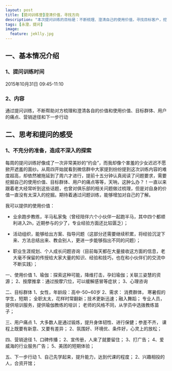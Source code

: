 ```yaml
---
layout: post
title: [提问训练营]澄清价值，寻找方向
description: "本次提问训练的目标是：不断梳理、澄清自己的使用价值，寻找目标客户，挖掘用户痛点，思考营销方案，列写下一步行动"
tags: [永澄，提问]
image:
  feature: jeklly.jpg
---
```



## 一、基本情况介绍
### 1、提问训练时间
2015年10月31日 09:45-11:10

### 2、内容
通过提问训练，不断帮助对方梳理和澄清各自的价值和使用价值、目标群体、用户的痛点、营销途径和下一步行动

## 二、思考和提问的感受

### 1、不充分的准备，造成不深入的探索

每周的提问训练好像成了一次非常美妙的“约会”，而我却像个害羞的少女迟迟不愿掀开遮羞的面纱。从周四开始就看到微信群中大家提到纷纷提到这次训练内容的难度超高，却依然被拖延到了周六才进行，提前十五分钟认真阅读了问题要求，需要挖掘自己的使用价值、目标群体、用户的痛点等等，天呐，这肿么办？！一直以来跟着老大经常听到这些话题，也曾对俱乐部的相关问题做过梳理，但是对自身的价值一直没有太深入的挖掘。期待着通过问题训练，能够增加对自己的了解。

我可以提供的使用价值：

* 业余跑步教练，半马私家兔（曾经陪伴六个小伙伴一起跑半马，其中四个都顺利进入2h，近期参与的少了，专业经验方面还比较匮乏）；

* 活动组织，能够给出方案、指导问题（这部分还需要继续积累，将经验沉淀下来、方法总结出来、教会别人，更进一步能够指出不同的问题）；

* 职业生涯规划、个人成长问题咨询（目前每天都在大量接收这方面的信息，老大毫不保留的传授给大家大量的知识、经验和技巧，也在和小伙伴们的交流中不断实践）；



一、使用价值
1、瑜伽：探索这种可能，降维打击，孕妇瑜伽；关联三姿慧的资源；
2、按摩推拿：通过按摩穴位，可以缓解感冒等症状；
3、心理咨询

二、目标群体
1、女性，年龄段：高中-50~60岁
2、需求：
消费群体，
寒暑假的学生，短期；
全职太太，花样时常翻新；技术更新迅速；融入舞蹈；
专业人员，提供培训服务，提供瑜伽教练的培训；
老师的风格不同，从学员中选拨教练苗子；

三、用户痛点
1、大多数人是通过锻炼，提升身体韧性、进行保健；参差不齐，
课程上既要有新意、又要有差异；
2、氛围好、环境优、条件好，心灵上的放松；

四、营销途径
1、口碑传播；
2、宣传册，人来了就要留住；
3、打广告；
4、爱威海的行业服务广告；
5、美团的短期体验；

五、下一步行动
1、自己先学起来，提升能力，达到代课的程度；
2、兴趣相投的人，合资开馆；



